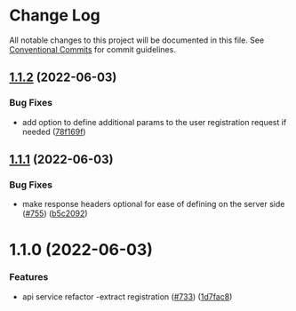 # Change Log

All notable changes to this project will be documented in this file.
See [Conventional Commits](https://conventionalcommits.org) for commit guidelines.

## [1.1.2](https://github.com/standardnotes/snjs/compare/@standardnotes/api@1.1.1...@standardnotes/api@1.1.2) (2022-06-03)


### Bug Fixes

* add option to define additional params to the user registration request if needed ([78f169f](https://github.com/standardnotes/snjs/commit/78f169f993cb0d1950e553fe251f6bc903dd6da8))





## [1.1.1](https://github.com/standardnotes/snjs/compare/@standardnotes/api@1.1.0...@standardnotes/api@1.1.1) (2022-06-03)


### Bug Fixes

* make response headers optional for ease of defining on the server side ([#755](https://github.com/standardnotes/snjs/issues/755)) ([b5c2092](https://github.com/standardnotes/snjs/commit/b5c2092fc33dbd389fa67c122b3907956ca2eafa))





# 1.1.0 (2022-06-03)


### Features

* api service refactor -extract registration ([#733](https://github.com/standardnotes/snjs/issues/733)) ([1d7fac8](https://github.com/standardnotes/snjs/commit/1d7fac8c9dbb0fdb78a88743965a33c6d6a7d7d3))
